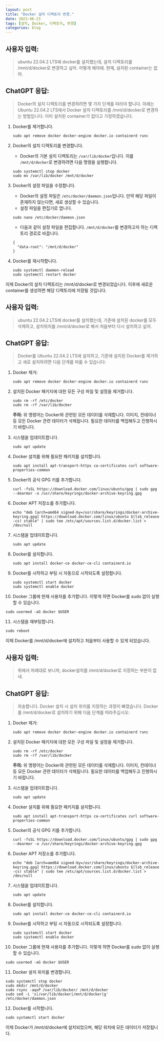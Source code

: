 ```yaml
---
layout: post
title: "Docker 설치 디렉토리 변경."
date: 2023-06-23
tags: [설치, Docker, 디렉토리, 변경]
categories: blog
---
```


## 사용자 입력:
> ubuntu 22.04.2 LTS에 docker를 설치했는데, 설치 디렉토리를 /mnt/d/docker로 변경하고 싶어. 어떻게 해야돼. 현재, 설치된 container는 없어.

## ChatGPT 응답:
> Docker의 설치 디렉토리를 변경하려면 몇 가지 단계를 따라야 합니다. 아래는 Ubuntu 22.04.2 LTS에서 Docker 설치 디렉토리를 /mnt/d/docker로 변경하는 방법입니다. 이미 설치된 container가 없다고 가정하겠습니다.

1. Docker를 제거합니다.
   ```
   sudo apt remove docker docker-engine docker.io containerd runc
   ```

2. Docker의 설치 디렉토리를 변경합니다.
   - Docker의 기본 설치 디렉토리는 `/var/lib/docker`입니다. 이를 `/mnt/d/docker`로 변경하려면 다음 명령을 실행합니다.
   ```
   sudo systemctl stop docker
   sudo mv /var/lib/docker /mnt/d/docker
   ```

3. Docker의 설정 파일을 수정합니다.
   - Docker의 설정 파일은 `/etc/docker/daemon.json`입니다. 만약 해당 파일이 존재하지 않는다면, 새로 생성할 수 있습니다.
   - 설정 파일을 편집기로 엽니다.
   ```
   sudo nano /etc/docker/daemon.json
   ```

   - 다음과 같이 설정 파일을 편집합니다. `/mnt/d/docker`를 변경하고자 하는 디렉토리 경로로 바꿉니다.
   ```
   {
     "data-root": "/mnt/d/docker"
   }
   ```

4. Docker를 재시작합니다.
   ```
   sudo systemctl daemon-reload
   sudo systemctl restart docker
   ```

이제 Docker의 설치 디렉토리는 /mnt/d/docker로 변경되었습니다. 이후에 새로운 container를 생성하면 해당 디렉토리에 저장될 것입니다.

## 사용자 입력:
> ubuntu 22.04.2 LTS에 docker를 설치했는데, 기존에 설치된 docker를 모두 삭제하고, 설치위치를 /mnt/d/docker로 해서 처음부터 다시 설치하고 싶어.


## ChatGPT 응답:
> Docker를 Ubuntu 22.04.2 LTS에 설치하고, 기존에 설치된 Docker를 제거하고 새로 설치하려면 다음 단계를 따를 수 있습니다:

1. Docker 제거:
   ```shell
   sudo apt remove docker docker-engine docker.io containerd runc
   ```

2. 설치된 Docker 패키지에 대한 모든 구성 파일 및 설정을 제거합니다.
   ```shell
   sudo rm -rf /etc/docker
   sudo rm -rf /var/lib/docker
   ```

   **주의:** 위 명령어는 Docker와 관련된 모든 데이터를 삭제합니다. 이미지, 컨테이너 등 모든 Docker 관련 데이터가 삭제됩니다. 필요한 데이터를 백업해두고 진행하시기 바랍니다.

3. 시스템을 업데이트합니다.
   ```shell
   sudo apt update
   ```

4. Docker 설치를 위해 필요한 패키지를 설치합니다.
   ```shell
   sudo apt install apt-transport-https ca-certificates curl software-properties-common
   ```

5. Docker의 공식 GPG 키를 추가합니다.
   ```shell
   curl -fsSL https://download.docker.com/linux/ubuntu/gpg | sudo gpg --dearmor -o /usr/share/keyrings/docker-archive-keyring.gpg
   ```

6. Docker APT 저장소를 추가합니다.
   ```shell
   echo "deb [arch=amd64 signed-by=/usr/share/keyrings/docker-archive-keyring.gpg] https://download.docker.com/linux/ubuntu $(lsb_release -cs) stable" | sudo tee /etc/apt/sources.list.d/docker.list > /dev/null
   ```

7. 시스템을 업데이트합니다.
   ```shell
   sudo apt update
   ```

8. Docker를 설치합니다.
   ```shell
   sudo apt install docker-ce docker-ce-cli containerd.io
   ```

9. Docker를 시작하고 부팅 시 자동으로 시작되도록 설정합니다.
   ```shell
   sudo systemctl start docker
   sudo systemctl enable docker
   ```

10. Docker 그룹에 현재 사용자를 추가합니다. 이렇게 하면 Docker를 sudo 없이 실행할 수 있습니다.
   ```shell
   sudo usermod -aG docker $USER
   ```

11. 시스템을 재부팅합니다.
   ```shell
   sudo reboot
   ```

이제 Docker를 /mnt/d/docker에 설치하고 처음부터 사용할 수 있게 되었습니다.

## 사용자 입력:
> 위에서 차례대로 보니까, docker설치를 /mnt/d/docker로 지정하는 부분이 없네.

## ChatGPT 응답:
> 죄송합니다. Docker 설치 시 설치 위치를 지정하는 과정이 빠졌습니다. Docker를 /mnt/d/docker로 설치하기 위해 다음 단계를 따라주십시오:

1. Docker 제거:
   ```shell
   sudo apt remove docker docker-engine docker.io containerd runc
   ```

2. 설치된 Docker 패키지에 대한 모든 구성 파일 및 설정을 제거합니다.
   ```shell
   sudo rm -rf /etc/docker
   sudo rm -rf /var/lib/docker
   ```

   **주의:** 위 명령어는 Docker와 관련된 모든 데이터를 삭제합니다. 이미지, 컨테이너 등 모든 Docker 관련 데이터가 삭제됩니다. 필요한 데이터를 백업해두고 진행하시기 바랍니다.

3. 시스템을 업데이트합니다.
   ```shell
   sudo apt update
   ```

4. Docker 설치를 위해 필요한 패키지를 설치합니다.
   ```shell
   sudo apt install apt-transport-https ca-certificates curl software-properties-common
   ```

5. Docker의 공식 GPG 키를 추가합니다.
   ```shell
   curl -fsSL https://download.docker.com/linux/ubuntu/gpg | sudo gpg --dearmor -o /usr/share/keyrings/docker-archive-keyring.gpg
   ```

6. Docker APT 저장소를 추가합니다.
   ```shell
   echo "deb [arch=amd64 signed-by=/usr/share/keyrings/docker-archive-keyring.gpg] https://download.docker.com/linux/ubuntu $(lsb_release -cs) stable" | sudo tee /etc/apt/sources.list.d/docker.list > /dev/null
   ```

7. 시스템을 업데이트합니다.
   ```shell
   sudo apt update
   ```

8. Docker를 설치합니다.
   ```shell
   sudo apt install docker-ce docker-ce-cli containerd.io
   ```

9. Docker를 시작하고 부팅 시 자동으로 시작되도록 설정합니다.
   ```shell
   sudo systemctl start docker
   sudo systemctl enable docker
   ```

10. Docker 그룹에 현재 사용자를 추가합니다. 이렇게 하면 Docker를 sudo 없이 실행할 수 있습니다.
   ```shell
   sudo usermod -aG docker $USER
   ```

11. Docker 설치 위치를 변경합니다.
   ```shell
   sudo systemctl stop docker
   sudo mkdir /mnt/d/docker
   sudo rsync -aqxP /var/lib/docker/ /mnt/d/docker
   sudo sed -i 's|/var/lib/docker|/mnt/d/docker|g' /etc/docker/daemon.json
   ```

12. Docker를 시작합니다.
   ```shell
   sudo systemctl start docker
   ```

이제 Docker가 /mnt/d/docker에 설치되었으며, 해당 위치에 모든 데이터가 저장됩니다.

